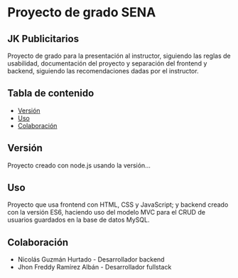 # Proyecto de grado SENA

## JK Publicitarios
Proyecto de grado para la presentación al instructor, siguiendo las reglas de usabilidad, documentación del proyecto y separación del frontend y backend, siguiendo las recomendaciones dadas por el instructor.

## Tabla de contenido
* [Versión](#version)
* [Uso](#uso)
* [Colaboración](#colaboracion)

## Versión
Proyecto creado con node.js usando la versión...

## Uso
Proyecto que usa frontend con HTML, CSS y JavaScript; y backend creado con la versión ES6, haciendo uso del modelo MVC para el CRUD de usuarios guardados en la base de datos MySQL.

## Colaboración
* Nicolás Guzmán Hurtado - Desarrollador backend
* Jhon Freddy Ramírez Albán - Desarrollador fullstack
